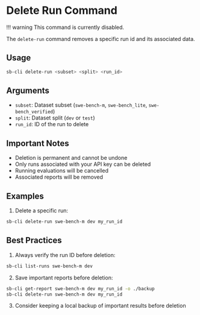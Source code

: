 # Delete Run Command

!!! warning
    This command is currently disabled.

The `delete-run` command removes a specific run id and its associated data.

## Usage

```bash
sb-cli delete-run <subset> <split> <run_id>
```

## Arguments

- `subset`: Dataset subset (`swe-bench-m`, `swe-bench_lite`, `swe-bench_verified`)
- `split`: Dataset split (`dev` or `test`)
- `run_id`: ID of the run to delete

## Important Notes

- Deletion is permanent and cannot be undone
- Only runs associated with your API key can be deleted
- Running evaluations will be cancelled
- Associated reports will be removed

## Examples

1. Delete a specific run:
```bash
sb-cli delete-run swe-bench-m dev my_run_id
```

## Best Practices

1. Always verify the run ID before deletion:
```bash
sb-cli list-runs swe-bench-m dev
```

2. Save important reports before deletion:
```bash
sb-cli get-report swe-bench-m dev my_run_id -o ./backup
sb-cli delete-run swe-bench-m dev my_run_id
```

3. Consider keeping a local backup of important results before deletion
